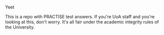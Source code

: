 Yeet

This is a repo with PRACTISE test answers.
If you're UoA staff and you're looking at this, don't worry. It's all fair under the academic integrity rules
of the University. 
